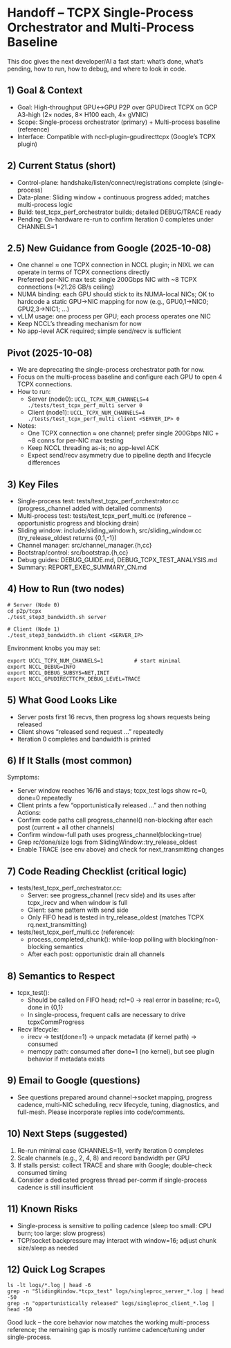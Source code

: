 # Handoff – TCPX Single-Process Orchestrator and Multi-Process Baseline

This doc gives the next developer/AI a fast start: what’s done, what’s pending, how to run, how to debug, and where to look in code.

## 1) Goal & Context
- Goal: High-throughput GPU↔GPU P2P over GPUDirect TCPX on GCP A3-high (2× nodes, 8× H100 each, 4× gVNIC)
- Scope: Single-process orchestrator (primary) + Multi-process baseline (reference)
- Interface: Compatible with nccl-plugin-gpudirecttcpx (Google’s TCPX plugin)

## 2) Current Status (short)
- Control-plane: handshake/listen/connect/registrations complete (single-process)
- Data-plane: Sliding window + continuous progress added; matches multi-process logic
- Build: test_tcpx_perf_orchestrator builds; detailed DEBUG/TRACE ready
- Pending: On-hardware re-run to confirm Iteration 0 completes under CHANNELS=1


## 2.5) New Guidance from Google (2025-10-08)
- One channel ≈ one TCPX connection in NCCL plugin; in NIXL we can operate in terms of TCPX connections directly
- Preferred per-NIC max test: single 200Gbps NIC with ~8 TCPX connections (≈21.26 GB/s ceiling)
- NUMA binding: each GPU should stick to its NUMA-local NICs; OK to hardcode a static GPU→NIC mapping for now (e.g., GPU0,1→NIC0; GPU2,3→NIC1; ...)
- vLLM usage: one process per GPU; each process operates one NIC
- Keep NCCL’s threading mechanism for now
- No app-level ACK required; simple send/recv is sufficient

## Pivot (2025-10-08)
- We are deprecating the single-process orchestrator path for now.
- Focus on the multi-process baseline and configure each GPU to open 4 TCPX connections.
- How to run:
  - Server (node0): `UCCL_TCPX_NUM_CHANNELS=4 ./tests/test_tcpx_perf_multi server 0`
  - Client (node1): `UCCL_TCPX_NUM_CHANNELS=4 ./tests/test_tcpx_perf_multi client <SERVER_IP> 0`
- Notes:
  - One TCPX connection ≈ one channel; prefer single 200Gbps NIC + ~8 conns for per-NIC max testing
  - Keep NCCL threading as-is; no app-level ACK
  - Expect send/recv asymmetry due to pipeline depth and lifecycle differences


## 3) Key Files
- Single-process test: tests/test_tcpx_perf_orchestrator.cc (progress_channel added with detailed comments)
- Multi-process test: tests/test_tcpx_perf_multi.cc (reference – opportunistic progress and blocking drain)
- Sliding window: include/sliding_window.h, src/sliding_window.cc (try_release_oldest returns {0,1,-1})
- Channel manager: src/channel_manager.{h,cc}
- Bootstrap/control: src/bootstrap.{h,cc}
- Debug guides: DEBUG_GUIDE.md, DEBUG_TCPX_TEST_ANALYSIS.md
- Summary: REPORT_EXEC_SUMMARY_CN.md

## 4) How to Run (two nodes)
```
# Server (Node 0)
cd p2p/tcpx
./test_step3_bandwidth.sh server

# Client (Node 1)
./test_step3_bandwidth.sh client <SERVER_IP>
```
Environment knobs you may set:
```
export UCCL_TCPX_NUM_CHANNELS=1          # start minimal
export NCCL_DEBUG=INFO
export NCCL_DEBUG_SUBSYS=NET,INIT
export NCCL_GPUDIRECTTCPX_DEBUG_LEVEL=TRACE
```

## 5) What Good Looks Like
- Server posts first 16 recvs, then progress log shows requests being released
- Client shows “released send request …” repeatedly
- Iteration 0 completes and bandwidth is printed

## 6) If It Stalls (most common)
Symptoms:
- Server window reaches 16/16 and stays; tcpx_test logs show rc=0, done=0 repeatedly
- Client prints a few “opportunistically released …” and then nothing
Actions:
- Confirm code paths call progress_channel() non-blocking after each post (current + all other channels)
- Confirm window-full path uses progress_channel(blocking=true)
- Grep rc/done/size logs from SlidingWindow::try_release_oldest
- Enable TRACE (see env above) and check for next_transmitting changes

## 7) Code Reading Checklist (critical logic)
- tests/test_tcpx_perf_orchestrator.cc:
  - Server: see progress_channel (recv side) and its uses after tcpx_irecv and when window is full
  - Client: same pattern with send side
  - Only FIFO head is tested in try_release_oldest (matches TCPX rq.next_transmitting)
- tests/test_tcpx_perf_multi.cc (reference):
  - process_completed_chunk(): while-loop polling with blocking/non-blocking semantics
  - After each post: opportunistic drain all channels

## 8) Semantics to Respect
- tcpx_test():
  - Should be called on FIFO head; rc!=0 -> real error in baseline; rc=0, done in {0,1}
  - In single-process, frequent calls are necessary to drive tcpxCommProgress
- Recv lifecycle:
  - irecv → test(done=1) → unpack metadata (if kernel path) → consumed
  - memcpy path: consumed after done=1 (no kernel), but see plugin behavior if metadata exists

## 9) Email to Google (questions)
- See questions prepared around channel→socket mapping, progress cadence, multi-NIC scheduling, recv lifecycle, tuning, diagnostics, and full-mesh. Please incorporate replies into code/comments.

## 10) Next Steps (suggested)
1. Re-run minimal case (CHANNELS=1), verify Iteration 0 completes
2. Scale channels (e.g., 2, 4, 8) and record bandwidth per GPU
3. If stalls persist: collect TRACE and share with Google; double-check consumed timing
4. Consider a dedicated progress thread per-comm if single-process cadence is still insufficient

## 11) Known Risks
- Single-process is sensitive to polling cadence (sleep too small: CPU burn; too large: slow progress)
- TCP/socket backpressure may interact with window=16; adjust chunk size/sleep as needed

## 12) Quick Log Scrapes
```
ls -lt logs/*.log | head -6
grep -n "SlidingWindow.*tcpx_test" logs/singleproc_server_*.log | head -50
grep -n "opportunistically released" logs/singleproc_client_*.log | head -50
```

Good luck – the core behavior now matches the working multi-process reference; the remaining gap is mostly runtime cadence/tuning under single-process.

